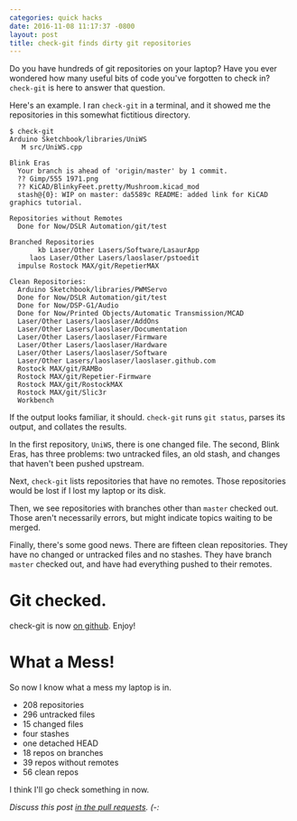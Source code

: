 ```yaml
---
categories: quick hacks
date: 2016-11-08 11:17:37 -0800
layout: post
title: check-git finds dirty git repositories
---
```

Do you have hundreds of git repositories on your laptop?  Have you
ever wondered how many useful bits of code you've forgotten to check
in?  `check-git` is here to answer that question.

Here's an example.  I ran `check-git` in a terminal, and it showed
me the repositories in this somewhat fictitious directory.

    $ check-git
    Arduino Sketchbook/libraries/UniWS
       M src/UniWS.cpp

    Blink Eras
      Your branch is ahead of 'origin/master' by 1 commit.
      ?? Gimp/555 1971.png
      ?? KiCAD/BlinkyFeet.pretty/Mushroom.kicad_mod
      stash@{0}: WIP on master: da5589c README: added link for KiCAD graphics tutorial.

    Repositories without Remotes
      Done for Now/DSLR Automation/git/test

    Branched Repositories
           kb Laser/Other Lasers/Software/LasaurApp
         laos Laser/Other Lasers/laoslaser/pstoedit
      impulse Rostock MAX/git/RepetierMAX

    Clean Repositories:
      Arduino Sketchbook/libraries/PWMServo
      Done for Now/DSLR Automation/git/test
      Done for Now/DSP-G1/Audio
      Done for Now/Printed Objects/Automatic Transmission/MCAD
      Laser/Other Lasers/laoslaser/AddOns
      Laser/Other Lasers/laoslaser/Documentation
      Laser/Other Lasers/laoslaser/Firmware
      Laser/Other Lasers/laoslaser/Hardware
      Laser/Other Lasers/laoslaser/Software
      Laser/Other Lasers/laoslaser/laoslaser.github.com
      Rostock MAX/git/RAMBo
      Rostock MAX/git/Repetier-Firmware
      Rostock MAX/git/RostockMAX
      Rostock MAX/git/Slic3r
      Workbench

If the output looks familiar, it should.  `check-git` runs `git
status`, parses its output, and collates the results.

In the first repository, `UniWS`, there is one changed file.  The
second, Blink Eras, has three problems: two untracked files, an old
stash, and changes that haven't been pushed upstream.

Next, `check-git` lists repositories that have no remotes.  Those
repositories would be lost if I lost my laptop or its disk.

Then, we see repositories with branches other than `master` checked
out.  Those aren't necessarily errors, but might indicate topics waiting
to be merged.

Finally, there's some good news.  There are fifteen clean
repositories.  They have no changed or untracked files and no stashes.
They have branch `master` checked out, and have had everything pushed
to their remotes.


# Git checked.

check-git is now [on github](https://github.com/kbob/check-git).
Enjoy!


# What a Mess!

So now I know what a mess my laptop is in.

 * 208 repositories
 * 296 untracked files
 * 15 changed files
 * four stashes
 * one detached HEAD
 * 18 repos on branches
 * 39 repos without remotes
 * 56 clean repos

I think I'll go check something in now.


*Discuss this post [in the pull requests](https://github.com/kbob/check-git/pulls). (-:*
